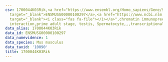 ```yaml
---
csv: 1700044K03Rik,<a href="https://www.ensembl.org/Homo_sapiens/Gene/Summary?db=core;g=ENSMUSG00000100297"
  target="_blank">ENSMUSG00000100297</a>,<a href="https://www.ncbi.nlm.nih.gov/pubmed/25450459"
  target="_blank"><i class="fas fa-file"></i></a>",chromatin immunoprecipitation assay,direct
  interaction,prime adult stage, testis, Spermatocyte,,,transcriptional regulation,
data_alias: 1700044K03Rik
data_id: ENSMUSG00000100297
data_numevidence: 1
data_species: Mus musculus
data_taxid: '10090'
title: 1700044K03Rik
---
```

